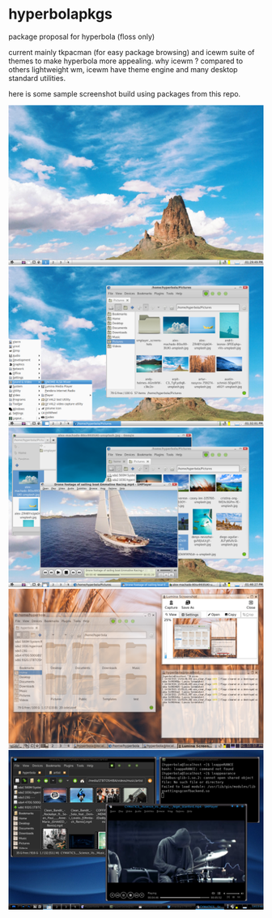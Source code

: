 # hyperbolapkgs
package proposal for hyperbola (floss only)

current mainly tkpacman (for easy package browsing) and icewm suite of themes to make hyperbola more appealing.
why icewm ? compared to others lightweight wm, icewm have theme engine and many desktop standard utilities.

here is some sample screenshot build using packages from this repo.


![mac1](https://raw.githubusercontent.com/dikasetyaprayogi/hyperbolapkgs/main/Screenshot-2021-10-18-13-29-49.png)
![mac2](https://raw.githubusercontent.com/dikasetyaprayogi/hyperbolapkgs/main/Screenshot-2021-10-18-13-32-02.png)
![mac3](https://raw.githubusercontent.com/dikasetyaprayogi/hyperbolapkgs/main/Screenshot-2021-10-18-13-46-27.png)
![icedesert](https://raw.githubusercontent.com/dikasetyaprayogi/hyperbolapkgs/main/Screenshot-2021-10-18-13-55-57.png)
![nanoblue](https://raw.githubusercontent.com/dikasetyaprayogi/hyperbolapkgs/main/Screenshot-2021-10-18-14-13-49.png)
